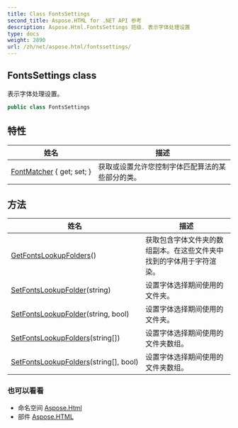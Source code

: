```yaml
---
title: Class FontsSettings
second_title: Aspose.HTML for .NET API 参考
description: Aspose.Html.FontsSettings 班级. 表示字体处理设置
type: docs
weight: 2890
url: /zh/net/aspose.html/fontssettings/
---
```

## FontsSettings class

表示字体处理设置。

```csharp
public class FontsSettings
```

## 特性

| 姓名 | 描述 |
| --- | --- |
| [FontMatcher](../../aspose.html/fontssettings/fontmatcher/) { get; set; } | 获取或设置允许您控制字体匹配算法的某些部分的类。 |

## 方法

| 姓名 | 描述 |
| --- | --- |
| [GetFontsLookupFolders](../../aspose.html/fontssettings/getfontslookupfolders/)() | 获取包含字体文件夹的数组副本。在这些文件夹中找到的字体用于字符渲染。 |
| [SetFontsLookupFolder](../../aspose.html/fontssettings/setfontslookupfolder/#setfontslookupfolder)(string) | 设置字体选择期间使用的文件夹。 |
| [SetFontsLookupFolder](../../aspose.html/fontssettings/setfontslookupfolder/#setfontslookupfolder_1)(string, bool) | 设置字体选择期间使用的文件夹。 |
| [SetFontsLookupFolders](../../aspose.html/fontssettings/setfontslookupfolders/#setfontslookupfolders)(string[]) | 设置字体选择期间使用的文件夹数组。 |
| [SetFontsLookupFolders](../../aspose.html/fontssettings/setfontslookupfolders/#setfontslookupfolders_1)(string[], bool) | 设置字体选择期间使用的文件夹数组。 |

### 也可以看看

* 命名空间 [Aspose.Html](../../aspose.html/)
* 部件 [Aspose.HTML](../../)


